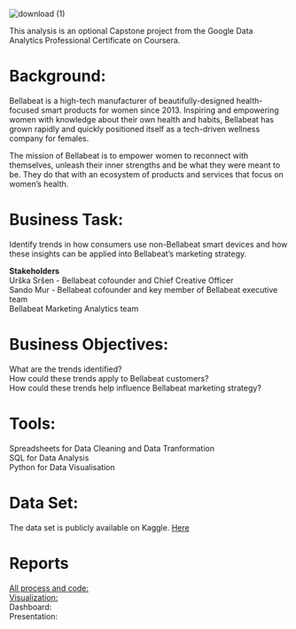 ![download (1)](https://user-images.githubusercontent.com/66830501/178843675-83a637ab-c5ca-4e2d-85a1-2f5d85e7cef3.jpeg)


This analysis is an optional Capstone project from the Google Data Analytics Professional Certificate on Coursera.

# Background:
Bellabeat is a high-tech manufacturer of beautifully-designed health-focused smart products for women since 2013. Inspiring and empowering women with knowledge about their own health and habits, Bellabeat has grown rapidly and quickly positioned itself as a tech-driven wellness company for females.

The mission of Bellabeat is to empower women to reconnect with themselves, unleash their inner strengths and be what they were meant to be. They do that with an ecosystem of products and services that focus on women’s health. 

# Business Task:
Identify trends in how consumers use non-Bellabeat smart devices and how these insights can be applied into Bellabeat’s marketing strategy.

**Stakeholders**<br/>
Urška Sršen - Bellabeat cofounder and Chief Creative Officer<br/>
Sando Mur - Bellabeat cofounder and key member of Bellabeat executive team<br/>
Bellabeat Marketing Analytics team


# Business Objectives:
What are the trends identified?<br/>
How could these trends apply to Bellabeat customers?<br/>
How could these trends help influence Bellabeat marketing strategy?

# Tools:
Spreadsheets for Data Cleaning and Data Tranformation<br/>
SQL for Data Analysis<br/>
Python for Data Visualisation 

# Data Set:
The data set is publicly available on Kaggle. [Here](https://www.kaggle.com/datasets/arashnic/fitbit)

# Reports
[All process and code:](https://github.com/leticiamchd/Google-Data-Analytics-Certificate/blob/main/Complete%20Report.md#418--digging-into-low-adherence-users)<br/>
[Visualization:](https://github.com/leticiamchd/Google-Data-Analytics-Certificate/blob/main/Visualization.ipynb)<br/>
Dashboard:<br/>
Presentation:<br/>
